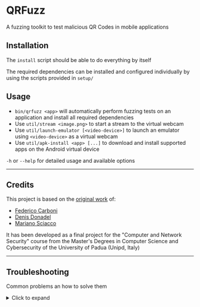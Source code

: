 # QRFuzz

A fuzzing toolkit to test malicious QR Codes in mobile applications

## Installation

The `install` script should be able to do everything by itself

The required dependencies can be installed and configured individually by using the scripts provided in `setup/`

## Usage

- `bin/qrfuzz <app>` will automatically perform fuzzing tests on an application and install all required dependencies
- Use `util/stream <image.png>` to start a stream to the virtual webcam
- Use `util/launch-emulator [<video-device>]` to launch an emulator using `<video-device>` as a virtual webcam
- Use `util/apk-install <app> [...]` to download and install supported apps on the Android virtual device

`-h` or `--help` for detailed usage and available options

---

## Credits

This project is based on the [original work](https://github.com/spritz-group/QRFuzz) of:

- [Federico Carboni](https://github.com/Kero2375)
- [Denis Donadel](https://github.com/donadelden)
- [Mariano Sciacco](https://github.com/Maxelweb)

It has been developed as a final project for the "Computer and Network Security" course from the Master's Degrees in Computer Science and Cybersecurity of the University of Padua (Unipd, Italy)

---

## Troubleshooting

Common problems an how to solve them

<details>
<summary>Click to expand</summary>

### Environment

For the environment variables (`ANDROID_HOME`, `NVM_DIR`) you might need to play around a little with your system configuration

Be sure that your `~/.bashrc` gets called by scripts, i.e. there is nothing preventing it to be sourced by non-interactive shells. \
It would appear something like this:

```bash
[[ $- = *i* ]] || return
```

Also, when editing `~/.bash_profile` you will need to log out from your current session for the modifications to take effect (unless you are sourcing `~/.bash_profile` in your `~/.bashrc`). \
Additionally, mind that having a `~/.profile` could prevent `~/.bash_profile` to be sourced in some systems

### Emulator

If you want to perform a full reboot of the emulator you can launch it with

```bash
util/launch-emulator <video-device> -no-snapshot-load
```

If you want to wipe out every trace of the emulator you can reinstall it with

```bash
rm -rf ~/.android/avd/qrfuzz*
setup/android-sdk
```

</details>
